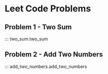 # Leet Code Problems

## Problem 1 - Two Sum

::: two_sum.two_sum

## Problem 2 - Add Two Numbers

::: add_two_numbers.add_two_numbers
